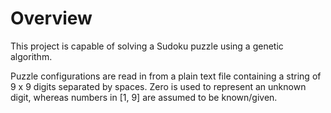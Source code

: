 # Overview

This project is capable of solving a Sudoku puzzle using a genetic algorithm.

Puzzle configurations are read in from a plain text file containing a string of 9 x 9 digits separated by spaces. Zero is used to represent an unknown digit, whereas numbers in [1, 9] are assumed to be known/given.
